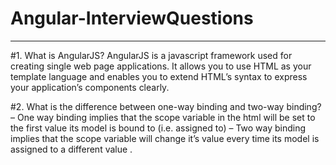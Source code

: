# Angular-InterviewQuestions
<hr>
#1. What is AngularJS?
AngularJS is a javascript framework used for creating single web page applications.  It allows you to use HTML as your template language and enables you to extend HTML’s syntax to express your application’s components clearly.

#2. What is the difference between one-way binding and two-way binding?
– One way binding implies that the scope variable in the html will be set to the first value its model is bound to (i.e. assigned to)
– Two way binding implies that the scope variable will change it’s value every time its model is assigned to a different value .
